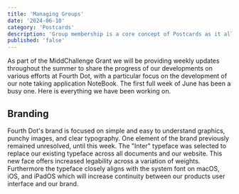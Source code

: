 ```yaml
---
title: 'Managing Groups'
date: '2024-06-10'
category: 'Postcards'
description: 'Group membership is a core concept of Postcards as it allows you to control who sees a monthly postcard. In this article we will explain the concept of groups, learn how to create groups, how to manage groups, and finally how to send and accept invitations to join groups.'
published: 'false'
---
```


As part of the MiddChallenge Grant we will be providing weekly updates throughout the summer to share the progress of our developments on various efforts at Fourth Dot, with a particular focus on the development of our note taking application NoteBook. The first full week of June has been a busy one. Here is everything we have been working on.

## Branding

Fourth Dot's brand is focused on simple and easy to understand graphics, punchy images, and clear typography. One element of the brand previously remained unresolved, until this week. The "Inter" typeface was selected to replace our existing typeface across all documents and our website. This new face offers increased legability across a variation of weights. Furthermore the typeface closely aligns with the system font on macOS, iOS, and iPadOS which will increase continuity between our products user interface and our brand.